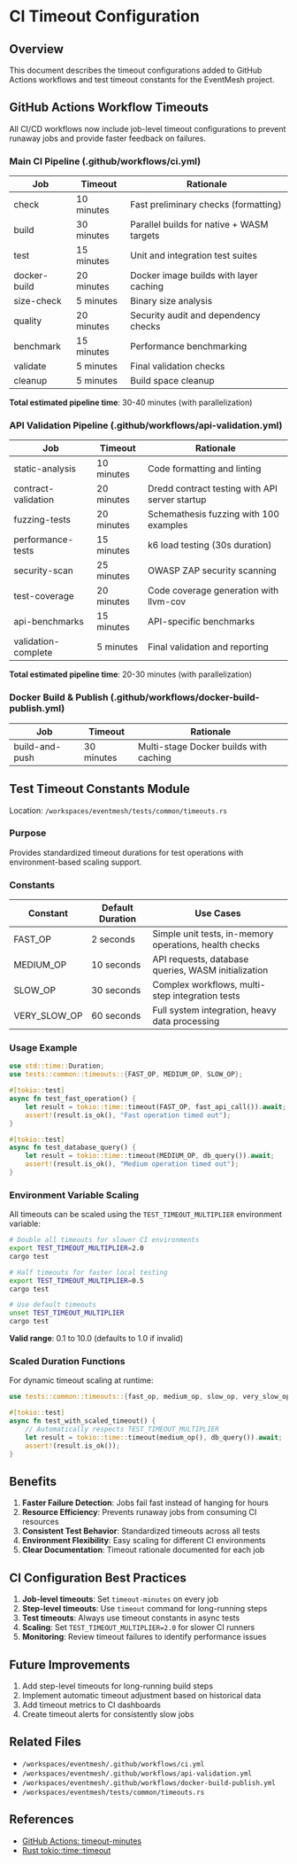 # CI Timeout Configuration

## Overview

This document describes the timeout configurations added to GitHub Actions workflows and test timeout constants for the EventMesh project.

## GitHub Actions Workflow Timeouts

All CI/CD workflows now include job-level timeout configurations to prevent runaway jobs and provide faster feedback on failures.

### Main CI Pipeline (.github/workflows/ci.yml)

| Job | Timeout | Rationale |
|-----|---------|-----------|
| check | 10 minutes | Fast preliminary checks (formatting) |
| build | 30 minutes | Parallel builds for native + WASM targets |
| test | 15 minutes | Unit and integration test suites |
| docker-build | 20 minutes | Docker image builds with layer caching |
| size-check | 5 minutes | Binary size analysis |
| quality | 20 minutes | Security audit and dependency checks |
| benchmark | 15 minutes | Performance benchmarking |
| validate | 5 minutes | Final validation checks |
| cleanup | 5 minutes | Build space cleanup |

**Total estimated pipeline time**: 30-40 minutes (with parallelization)

### API Validation Pipeline (.github/workflows/api-validation.yml)

| Job | Timeout | Rationale |
|-----|---------|-----------|
| static-analysis | 10 minutes | Code formatting and linting |
| contract-validation | 20 minutes | Dredd contract testing with API server startup |
| fuzzing-tests | 20 minutes | Schemathesis fuzzing with 100 examples |
| performance-tests | 15 minutes | k6 load testing (30s duration) |
| security-scan | 25 minutes | OWASP ZAP security scanning |
| test-coverage | 20 minutes | Code coverage generation with llvm-cov |
| api-benchmarks | 15 minutes | API-specific benchmarks |
| validation-complete | 5 minutes | Final validation and reporting |

**Total estimated pipeline time**: 20-30 minutes (with parallelization)

### Docker Build & Publish (.github/workflows/docker-build-publish.yml)

| Job | Timeout | Rationale |
|-----|---------|-----------|
| build-and-push | 30 minutes | Multi-stage Docker builds with caching |

## Test Timeout Constants Module

Location: `/workspaces/eventmesh/tests/common/timeouts.rs`

### Purpose

Provides standardized timeout durations for test operations with environment-based scaling support.

### Constants

| Constant | Default Duration | Use Cases |
|----------|-----------------|-----------|
| FAST_OP | 2 seconds | Simple unit tests, in-memory operations, health checks |
| MEDIUM_OP | 10 seconds | API requests, database queries, WASM initialization |
| SLOW_OP | 30 seconds | Complex workflows, multi-step integration tests |
| VERY_SLOW_OP | 60 seconds | Full system integration, heavy data processing |

### Usage Example

```rust
use std::time::Duration;
use tests::common::timeouts::{FAST_OP, MEDIUM_OP, SLOW_OP};

#[tokio::test]
async fn test_fast_operation() {
    let result = tokio::time::timeout(FAST_OP, fast_api_call()).await;
    assert!(result.is_ok(), "Fast operation timed out");
}

#[tokio::test]
async fn test_database_query() {
    let result = tokio::time::timeout(MEDIUM_OP, db_query()).await;
    assert!(result.is_ok(), "Medium operation timed out");
}
```

### Environment Variable Scaling

All timeouts can be scaled using the `TEST_TIMEOUT_MULTIPLIER` environment variable:

```bash
# Double all timeouts for slower CI environments
export TEST_TIMEOUT_MULTIPLIER=2.0
cargo test

# Half timeouts for faster local testing
export TEST_TIMEOUT_MULTIPLIER=0.5
cargo test

# Use default timeouts
unset TEST_TIMEOUT_MULTIPLIER
cargo test
```

**Valid range**: 0.1 to 10.0 (defaults to 1.0 if invalid)

### Scaled Duration Functions

For dynamic timeout scaling at runtime:

```rust
use tests::common::timeouts::{fast_op, medium_op, slow_op, very_slow_op};

#[tokio::test]
async fn test_with_scaled_timeout() {
    // Automatically respects TEST_TIMEOUT_MULTIPLIER
    let result = tokio::time::timeout(medium_op(), db_query()).await;
    assert!(result.is_ok());
}
```

## Benefits

1. **Faster Failure Detection**: Jobs fail fast instead of hanging for hours
2. **Resource Efficiency**: Prevents runaway jobs from consuming CI resources
3. **Consistent Test Behavior**: Standardized timeouts across all tests
4. **Environment Flexibility**: Easy scaling for different CI environments
5. **Clear Documentation**: Timeout rationale documented for each job

## CI Configuration Best Practices

1. **Job-level timeouts**: Set `timeout-minutes` on every job
2. **Step-level timeouts**: Use `timeout` command for long-running steps
3. **Test timeouts**: Always use timeout constants in async tests
4. **Scaling**: Set `TEST_TIMEOUT_MULTIPLIER=2.0` for slower CI runners
5. **Monitoring**: Review timeout failures to identify performance issues

## Future Improvements

1. Add step-level timeouts for long-running build steps
2. Implement automatic timeout adjustment based on historical data
3. Add timeout metrics to CI dashboards
4. Create timeout alerts for consistently slow jobs

## Related Files

- `/workspaces/eventmesh/.github/workflows/ci.yml`
- `/workspaces/eventmesh/.github/workflows/api-validation.yml`
- `/workspaces/eventmesh/.github/workflows/docker-build-publish.yml`
- `/workspaces/eventmesh/tests/common/timeouts.rs`

## References

- [GitHub Actions: timeout-minutes](https://docs.github.com/en/actions/using-workflows/workflow-syntax-for-github-actions#jobsjob_idtimeout-minutes)
- [Rust tokio::time::timeout](https://docs.rs/tokio/latest/tokio/time/fn.timeout.html)
